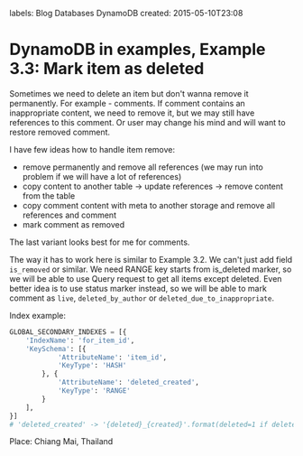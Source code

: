 labels: Blog
        Databases
        DynamoDB
created: 2015-05-10T23:08

# DynamoDB in examples, Example 3.3: Mark item as deleted

Sometimes we need to delete an item but don't wanna remove it permanently. For example - comments. If comment contains an inappropriate content, we need to remove it, but we may still have references to this comment. Or user may change his mind and will want to restore removed comment.

I have few ideas how to handle item remove:

- remove permanently and remove all references (we may run into problem if we will have a lot of references)
- copy content to another table -> update references -> remove content from the table
- copy comment content with meta to another storage and remove all references and comment
- mark comment as removed

The last variant looks best for me for comments.

The way it has to work here is similar to Example 3.2. We can't just add field ```is_removed``` or similar. We need RANGE key starts from is_deleted marker, so we will be able to use Query request to get all items except deleted. Even better idea is to use status marker instead, so we will be able to mark comment as ```live```, ```deleted_by_author``` or ```deleted_due_to_inappropriate```.

Index example:

```python
GLOBAL_SECONDARY_INDEXES = [{
    'IndexName': 'for_item_id',
    'KeySchema': [{
            'AttributeName': 'item_id',
            'KeyType': 'HASH'
        }, {
            'AttributeName': 'deleted_created',
            'KeyType': 'RANGE'
        }
    ],
}]
# 'deleted_created' -> '{deleted}_{created}'.format(deleted=1 if deleted else 0, created=created)
```

Place: Chiang Mai, Thailand
